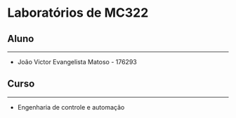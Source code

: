 # Laboratórios de MC322

## Aluno
---
* João Victor Evangelista Matoso - 176293

## Curso
---
* Engenharia de controle e automação
